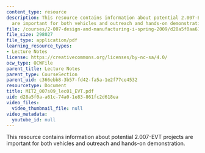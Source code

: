 ```yaml
---
content_type: resource
description: This resource contains information about potential 2.007-EVT projects
  are important for both vehicles and outreach and hands-on demonstration.
file: /courses/2-007-design-and-manufacturing-i-spring-2009/d28a5f0aa61c74a01e83861fc2d618ea_MIT2_007s09_lec01_EVT.pdf
file_size: 298027
file_type: application/pdf
learning_resource_types:
- Lecture Notes
license: https://creativecommons.org/licenses/by-nc-sa/4.0/
ocw_type: OCWFile
parent_title: Lecture Notes
parent_type: CourseSection
parent_uid: c366ebb8-3b57-fd42-fa5a-1e2f77ce4532
resourcetype: Document
title: MIT2_007s09_lec01_EVT.pdf
uid: d28a5f0a-a61c-74a0-1e83-861fc2d618ea
video_files:
  video_thumbnail_file: null
video_metadata:
  youtube_id: null
---
```

This resource contains information about potential 2.007-EVT projects are important for both vehicles and outreach and hands-on demonstration.
